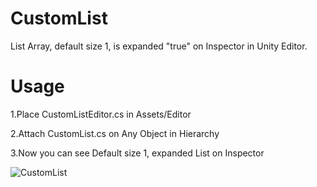 # CustomList
List Array, default size 1, is expanded "true" on Inspector in Unity Editor.

# Usage

1.Place CustomListEditor.cs in Assets/Editor

2.Attach CustomList.cs on Any Object in Hierarchy

3.Now you can see Default size 1, expanded List on Inspector

![CustomList](https://user-images.githubusercontent.com/81748803/113288284-b7b58180-9329-11eb-9378-25c14db3e7b8.gif)

